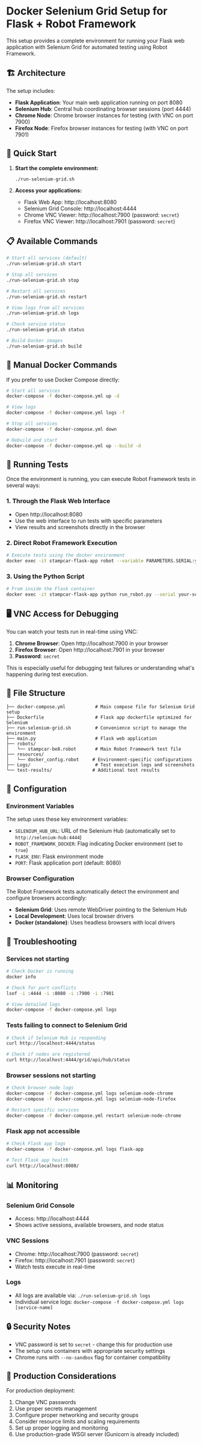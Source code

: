 # Docker Selenium Grid Setup for Flask + Robot Framework

This setup provides a complete environment for running your Flask web application with Selenium Grid for automated testing using Robot Framework.

## 🏗️ Architecture

The setup includes:
- **Flask Application**: Your main web application running on port 8080
- **Selenium Hub**: Central hub coordinating browser sessions (port 4444)
- **Chrome Node**: Chrome browser instances for testing (with VNC on port 7900)
- **Firefox Node**: Firefox browser instances for testing (with VNC on port 7901)

## 🚀 Quick Start

1. **Start the complete environment:**
   ```bash
   ./run-selenium-grid.sh
   ```

2. **Access your applications:**
   - Flask Web App: http://localhost:8080
   - Selenium Grid Console: http://localhost:4444
   - Chrome VNC Viewer: http://localhost:7900 (password: `secret`)
   - Firefox VNC Viewer: http://localhost:7901 (password: `secret`)

## 📋 Available Commands

```bash
# Start all services (default)
./run-selenium-grid.sh start

# Stop all services
./run-selenium-grid.sh stop

# Restart all services
./run-selenium-grid.sh restart

# View logs from all services
./run-selenium-grid.sh logs

# Check service status
./run-selenium-grid.sh status

# Build Docker images
./run-selenium-grid.sh build
```

## 🔧 Manual Docker Commands

If you prefer to use Docker Compose directly:

```bash
# Start all services
docker-compose -f docker-compose.yml up -d

# View logs
docker-compose -f docker-compose.yml logs -f

# Stop all services
docker-compose -f docker-compose.yml down

# Rebuild and start
docker-compose -f docker-compose.yml up --build -d
```

## 🧪 Running Tests

Once the environment is running, you can execute Robot Framework tests in several ways:

### 1. Through the Flask Web Interface
- Open http://localhost:8080
- Use the web interface to run tests with specific parameters
- View results and screenshots directly in the browser

### 2. Direct Robot Framework Execution
```bash
# Execute tests using the docker environment
docker exec -it stampcar-flask-app robot --variable PARAMETERS.SERIAL:your-serial-number robots/stampcar-be8.robot
```

### 3. Using the Python Script
```bash
# From inside the Flask container
docker exec -it stampcar-flask-app python run_robot.py --serial your-serial-number
```

## 🖥️ VNC Access for Debugging

You can watch your tests run in real-time using VNC:

1. **Chrome Browser**: Open http://localhost:7900 in your browser
2. **Firefox Browser**: Open http://localhost:7901 in your browser
3. **Password**: `secret`

This is especially useful for debugging test failures or understanding what's happening during test execution.

## 📁 File Structure

```
├── docker-compose.yml           # Main compose file for Selenium Grid setup
├── Dockerfile                   # Flask app dockerfile optimized for Selenium
├── run-selenium-grid.sh         # Convenience script to manage the environment
├── main.py                      # Flask web application
├── robots/
│   └── stampcar-be8.robot       # Main Robot Framework test file
├── resources/
│   └── docker_config.robot     # Environment-specific configurations
├── Logs/                        # Test execution logs and screenshots
└── test-results/               # Additional test results
```

## 🔧 Configuration

### Environment Variables

The setup uses these key environment variables:

- `SELENIUM_HUB_URL`: URL of the Selenium Hub (automatically set to `http://selenium-hub:4444`)
- `ROBOT_FRAMEWORK_DOCKER`: Flag indicating Docker environment (set to `true`)
- `FLASK_ENV`: Flask environment mode
- `PORT`: Flask application port (default: 8080)

### Browser Configuration

The Robot Framework tests automatically detect the environment and configure browsers accordingly:

- **Selenium Grid**: Uses remote WebDriver pointing to the Selenium Hub
- **Local Development**: Uses local browser drivers
- **Docker (standalone)**: Uses headless browsers with local drivers

## 🐛 Troubleshooting

### Services not starting
```bash
# Check Docker is running
docker info

# Check for port conflicts
lsof -i :4444 -i :8080 -i :7900 -i :7901

# View detailed logs
docker-compose -f docker-compose.yml logs
```

### Tests failing to connect to Selenium Grid
```bash
# Check if Selenium Hub is responding
curl http://localhost:4444/status

# Check if nodes are registered
curl http://localhost:4444/grid/api/hub/status
```

### Browser sessions not starting
```bash
# Check browser node logs
docker-compose -f docker-compose.yml logs selenium-node-chrome
docker-compose -f docker-compose.yml logs selenium-node-firefox

# Restart specific services
docker-compose -f docker-compose.yml restart selenium-node-chrome
```

### Flask app not accessible
```bash
# Check Flask app logs
docker-compose -f docker-compose.yml logs flask-app

# Test Flask app health
curl http://localhost:8080/
```

## 📊 Monitoring

### Selenium Grid Console
- Access: http://localhost:4444
- Shows active sessions, available browsers, and node status

### VNC Sessions
- Chrome: http://localhost:7900 (password: `secret`)
- Firefox: http://localhost:7901 (password: `secret`)
- Watch tests execute in real-time

### Logs
- All logs are available via: `./run-selenium-grid.sh logs`
- Individual service logs: `docker-compose -f docker-compose.yml logs [service-name]`

## 🔒 Security Notes

- VNC password is set to `secret` - change this for production use
- The setup runs containers with appropriate security settings
- Chrome runs with `--no-sandbox` flag for container compatibility

## 🚀 Production Considerations

For production deployment:
1. Change VNC passwords
2. Use proper secrets management
3. Configure proper networking and security groups
4. Consider resource limits and scaling requirements
5. Set up proper logging and monitoring
6. Use production-grade WSGI server (Gunicorn is already included)
